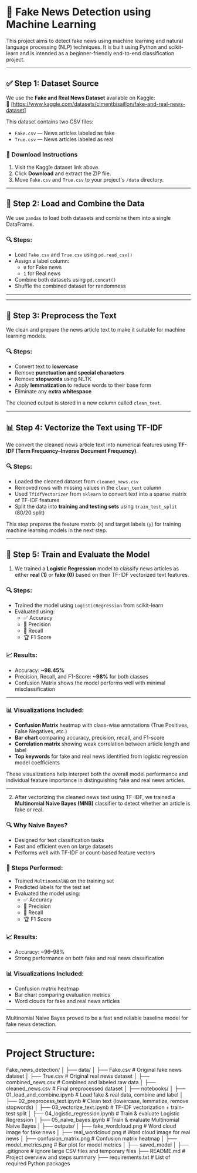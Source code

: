 # 📰 Fake News Detection using Machine Learning

This project aims to detect fake news using machine learning and natural language processing (NLP) techniques. It is built using Python and scikit-learn and is intended as a beginner-friendly end-to-end classification project.

---

## ✅ Step 1: Dataset Source

We use the **Fake and Real News Dataset** available on Kaggle:  
🔗 [https://www.kaggle.com/datasets/clmentbisaillon/fake-and-real-news-dataset]

This dataset contains two CSV files:
- `Fake.csv` — News articles labeled as fake
- `True.csv` — News articles labeled as real

### 🧾 Download Instructions
1. Visit the Kaggle dataset link above.
2. Click **Download** and extract the ZIP file.
3. Move `Fake.csv` and `True.csv` to your project's `/data` directory.

---

## 🧠 Step 2: Load and Combine the Data

We use `pandas` to load both datasets and combine them into a single DataFrame.

### 🔍 Steps:
- Load `Fake.csv` and `True.csv` using `pd.read_csv()`
- Assign a label column:
  - `0` for Fake news
  - `1` for Real news
- Combine both datasets using `pd.concat()`
- Shuffle the combined dataset for randomness

---

---

## 🧹 Step 3: Preprocess the Text

We clean and prepare the news article text to make it suitable for machine learning models.

### 🔍 Steps:
- Convert text to **lowercase**
- Remove **punctuation and special characters**
- Remove **stopwords** using NLTK
- Apply **lemmatization** to reduce words to their base form
- Eliminate any **extra whitespace**

The cleaned output is stored in a new column called `clean_text`.

---

## 📊 Step 4: Vectorize the Text using TF-IDF

We convert the cleaned news article text into numerical features using **TF-IDF (Term Frequency–Inverse Document Frequency)**.

### 🔍 Steps:
- Loaded the cleaned dataset from `cleaned_news.csv`
- Removed rows with missing values in the `clean_text` column
- Used `TfidfVectorizer` from `sklearn` to convert text into a sparse matrix of TF-IDF features
- Split the data into **training and testing sets** using `train_test_split` (80/20 split)

This step prepares the feature matrix (`X`) and target labels (`y`) for training machine learning models in the next step.

---

## 🧠 Step 5: Train and Evaluate the Model

1. We trained a **Logistic Regression** model to classify news articles as either **real (1)** or **fake (0)** based on their TF-IDF vectorized text features.

### 🔍 Steps:
- Trained the model using `LogisticRegression` from scikit-learn
- Evaluated using:
  - ✅ Accuracy
  - 🎯 Precision
  - 🔁 Recall
  - 🏆 F1 Score

### 📈 Results:
- Accuracy: **~98.45%**
- Precision, Recall, and F1-Score: **~98%** for both classes
- Confusion Matrix shows the model performs well with minimal misclassification

---

### 📊 Visualizations Included:
- **Confusion Matrix** heatmap with class-wise annotations (True Positives, False Negatives, etc.)
- **Bar chart** comparing accuracy, precision, recall, and F1-score
- **Correlation matrix** showing weak correlation between article length and label
- **Top keywords** for fake and real news identified from logistic regression model coefficients

These visualizations help interpret both the overall model performance and individual feature importance in distinguishing fake and real news articles.

---

2. After vectorizing the cleaned news text using TF-IDF, we trained a **Multinomial Naive Bayes (MNB)** classifier to detect whether an article is fake or real.

### 🔍 Why Naive Bayes?
- Designed for text classification tasks
- Fast and efficient even on large datasets
- Performs well with TF-IDF or count-based feature vectors

### 🧪 Steps Performed:
- Trained `MultinomialNB` on the training set
- Predicted labels for the test set
- Evaluated the model using:
  - ✅ Accuracy
  - 🎯 Precision
  - 🔁 Recall
  - 🏆 F1 Score

### 📈 Results:
- Accuracy: ~96–98%
- Strong performance on both fake and real news classification

### 📊 Visualizations Included:
- Confusion matrix heatmap
- Bar chart comparing evaluation metrics
- Word clouds for fake and real news articles
---

Multinomial Naive Bayes proved to be a fast and reliable baseline model for fake news detection.

---

# Project Structure:
Fake_news_detection/
│
├── data/
│   ├── Fake.csv                  # Original fake news dataset
│   ├── True.csv                  # Original real news dataset
│   ├── combined_news.csv         # Combined and labeled raw data
│   ├── cleaned_news.csv          # Final preprocessed dataset
│
├── notebooks/
│   ├── 01_load_and_combine.ipynb       # Load fake & real data, combine and label
│   ├── 02_preprocess_text.ipynb        # Clean text (lowercase, lemmatize, remove stopwords)
│   ├── 03_vectorize_text.ipynb         # TF-IDF vectorization + train-test split
│   ├── 04_logistic_regression.ipynb    # Train & evaluate Logistic Regression
│   ├── 05_naive_bayes.ipynb            # Train & evaluate Multinomial Naive Bayes
│
├── outputs/
│   ├── fake_wordcloud.png        # Word cloud image for fake news
│   ├── real_wordcloud.png        # Word cloud image for real news
│   ├── confusion_matrix.png      # Confusion matrix heatmap
│   ├── model_metrics.png         # Bar plot for model metrics
│   ├── saved_model
│
├── .gitignore                    # Ignore large CSV files and temporary files
├── README.md                     # Project overview and steps summary
├── requirements.txt              # List of required Python packages
